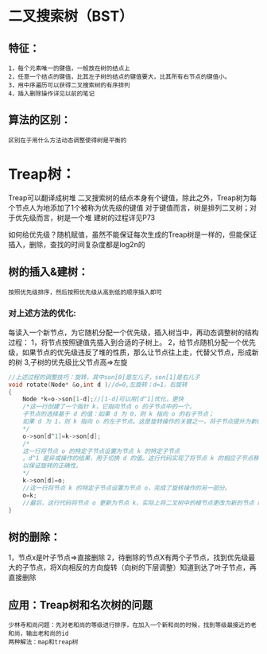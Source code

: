 # 二叉搜索树（BST）
## 特征：
    1，每个元素唯一的键值，一般放在树的结点上
    2，任意一个结点的键值，比其左子树的结点的键值要大，比其所有右节点的键值小。
    3，用中序遍历可以获得二叉搜索树的有序排列
    4，插入删除操作详见以前的笔记
## 算法的区别：
    区别在于用什么方法动态调整使得树是平衡的
# Treap树：
Treap可以翻译成树堆
二叉搜索树的结点本身有个键值，除此之外，Treap树为每个节点人为地添加了1个被称为优先级的键值
对于键值而言，树是排列二叉树；对于优先级而言，树是一个堆
建树的过程详见P73
    
如何给优先级？随机赋值，虽然不能保证每次生成的Treap树是一样的，但能保证插入，删除，查找的时间复杂度都是log2n的
## 树的插入&建树：
    按照优先级排序，然后按照优先级从高到低的顺序插入即可
### 对上述方法的优化:
每读入一个新节点，为它随机分配一个优先级，插入树当中，再动态调整树的结构
    过程：
    1，将节点按照键值先插入到合适的子树上。
    2，给节点随机分配一个优先级，如果节点的优先级违反了堆的性质，那么让节点往上走，代替父节点，形成新的树
    3,子树的优先级比父节点高=>左旋
```c++
//上述过程的调整技巧：旋转，其中son[0]是左儿子，son[1]是右儿子
void rotate(Node* &o,int d )//d=0,左旋转；d=1，右旋转
{
    Node *k=o->son[1-d];//[1-d]可以用[d^1]优化，更快
    /*这一行创建了一个指针 k，它指向节点 o 的子节点中的一个。
    子节点的选择基于 d 的值：如果 d 为 0，则 k 指向 o 的右子节点；
    如果 d 为 1，则 k 指向 o 的左子节点。这是旋转操作的关键之一，将子节点提升为新的根节点。
    */
    o->son[d^1]=k->son[d];
    /*
    这一行将节点 o 的特定子节点设置为节点 k 的特定子节点
    。d^1 是异或操作的结果，用于切换 d 的值。这行代码实现了将节点 k 的相应子节点移动到节点 o 的特定位置，
    以保证旋转的正确性。
    */
    k->son[d]=o;
    //这一行将节点 k 的特定子节点设置为节点 o，完成了旋转操作的另一部分。
    o=k;
    //最后，这行代码将节点 o 更新为节点 k，实际上将二叉树中的根节点更改为新的节点 k。
}
```
## 树的删除：
1，节点x是叶子节点=>直接删除
2，待删除的节点X有两个子节点，找到优先级最大的子节点，将X向相反的方向旋转（向树的下层调整）知道到达了叶子节点，再直接删除
## 应用：Treap树和名次树的问题
    少林寺和尚问题：先对老和尚的等级进行排序，在加入一个新和尚的时候，找到等级最接近的老和尚，输出老和尚的id
    两种解法：map和treap树